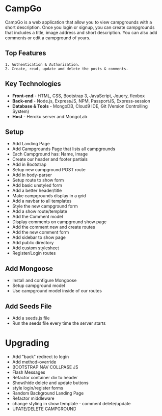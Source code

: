 # CampGo
CampGo is a web application that allow you to view campgrounds with a short description. Once you login or signup, you can create campgrounds that includes a title, image address and short description. You can also add comments or edit a campground of yours.
    
## Top Features 
    1. Authentication & Authorization.
    2. Create, read, update and delete the posts & comments.
    
## Key Technologies
* **Front-end** - HTML, CSS, Bootstrap 3, JavaScript, Jquery, flexbox
* **Back-end** - Node.js, ExpressJS, NPM, PassportJS, Express-session
* **Database & Tools** - MongoDB, Cloud9 IDE, Git (Version Controlling System)
* **Host** - Heroku server and MongoLab

## Setup
* Add Landing Page
* Add Campgrounds Page that lists all campgrounds
* Each Campground has: Name, Image
* Create our header and footer partials
* Add in Bootstrap
* Setup new campground POST route
* Add in body-parser
* Setup route to show form
* Add basic unstyled form
* Add a better header/title
* Make campgrounds display in a grid
* Add a navbar to all templates
* Style the new campground form
* Add a show route/template
* Add the Comment model
* Display comments on campground show page
* Add the comment new and create routes
* Add the new comment form
* Add sidebar to show page
* Add public directory
* Add custom stylesheet
* Register/Login routes

## Add Mongoose
* Install and configure Mongoose
* Setup campground model
* Use campground model inside of our routes

## Add Seeds File
* Add a seeds.js file
* Run the seeds file every time the server starts

# Upgrading

* Add "back" redirect to login
* Add method-override
* BOOTSTRAP NAV COLLPASE JS
* Flash Messages
* Refactor container div to header
* Show/hide delete and update buttons
* style login/register forms
* Random Background Landing Page
* Refactor middleware
* change styling in show template - comment delete/update
* UPATE/DELETE CAMPGROUND
